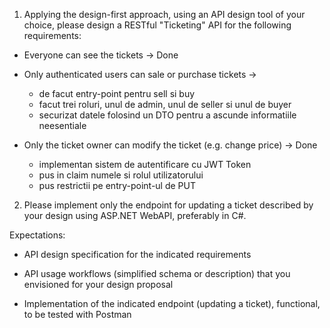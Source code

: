﻿1) Applying the design-first approach, using an API design tool of your choice, please design a RESTful "Ticketing" API for the following requirements:

- Everyone can see the tickets -> Done

- Only authenticated users can sale or purchase tickets ->

  * de facut entry-point pentru sell si buy
  * facut trei roluri, unul de admin, unul de seller si unul de buyer
  * securizat datele folosind un DTO pentru a ascunde informatiile neesentiale

- Only the ticket owner can modify the ticket (e.g. change price) -> Done

  * implementan sistem de autentificare cu JWT Token
  * pus in claim numele si rolul utilizatorului
  * pus restrictii pe entry-point-ul de PUT

2) Please implement only the endpoint for updating a ticket described by your design using ASP.NET WebAPI, preferably in C#.


Expectations:

- API design specification for the indicated requirements

- API usage workflows (simplified schema or description) that you envisioned for your design proposal

- Implementation of the indicated endpoint (updating a ticket), functional, to be tested with Postman